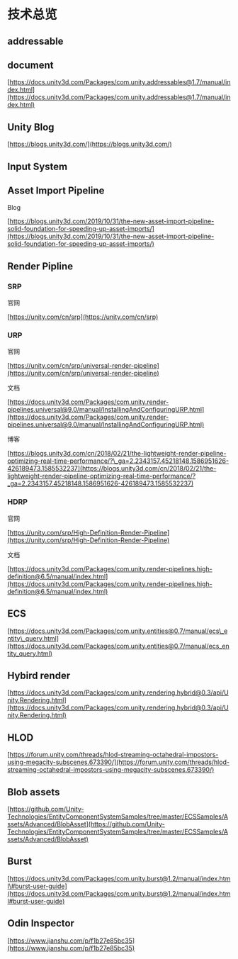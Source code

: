 # 技术总览

## addressable

## document

[https://docs.unity3d.com/Packages/com.unity.addressables@1.7/manual/index.html](https://docs.unity3d.com/Packages/com.unity.addressables@1.7/manual/index.html)

## Unity Blog

[https://blogs.unity3d.com/](https://blogs.unity3d.com/)

## Input System

## Asset Import Pipeline

Blog

[https://blogs.unity3d.com/2019/10/31/the-new-asset-import-pipeline-solid-foundation-for-speeding-up-asset-imports/](https://blogs.unity3d.com/2019/10/31/the-new-asset-import-pipeline-solid-foundation-for-speeding-up-asset-imports/)

## Render Pipline

### SRP

官网

[https://unity.com/cn/srp](https://unity.com/cn/srp)

### URP

官网

[https://unity.com/cn/srp/universal-render-pipeline](https://unity.com/cn/srp/universal-render-pipeline)

文档

[https://docs.unity3d.com/Packages/com.unity.render-pipelines.universal@9.0/manual/InstallingAndConfiguringURP.html](https://docs.unity3d.com/Packages/com.unity.render-pipelines.universal@9.0/manual/InstallingAndConfiguringURP.html)

博客

[https://blogs.unity3d.com/cn/2018/02/21/the-lightweight-render-pipeline-optimizing-real-time-performance/?\_ga=2.2343157.45218148.1586951626-426189473.1585532237](https://blogs.unity3d.com/cn/2018/02/21/the-lightweight-render-pipeline-optimizing-real-time-performance/?_ga=2.2343157.45218148.1586951626-426189473.1585532237)

### HDRP

官网

[https://unity.com/srp/High-Definition-Render-Pipeline](https://unity.com/srp/High-Definition-Render-Pipeline)

文档

[https://docs.unity3d.com/Packages/com.unity.render-pipelines.high-definition@6.5/manual/index.html](https://docs.unity3d.com/Packages/com.unity.render-pipelines.high-definition@6.5/manual/index.html)

## ECS

[https://docs.unity3d.com/Packages/com.unity.entities@0.7/manual/ecs\_entity\_query.html](https://docs.unity3d.com/Packages/com.unity.entities@0.7/manual/ecs_entity_query.html)

## Hybird render

[https://docs.unity3d.com/Packages/com.unity.rendering.hybrid@0.3/api/Unity.Rendering.html](https://docs.unity3d.com/Packages/com.unity.rendering.hybrid@0.3/api/Unity.Rendering.html)

## HLOD

[https://forum.unity.com/threads/hlod-streaming-octahedral-impostors-using-megacity-subscenes.673390/](https://forum.unity.com/threads/hlod-streaming-octahedral-impostors-using-megacity-subscenes.673390/)

## Blob assets

[https://github.com/Unity-Technologies/EntityComponentSystemSamples/tree/master/ECSSamples/Assets/Advanced/BlobAsset](https://github.com/Unity-Technologies/EntityComponentSystemSamples/tree/master/ECSSamples/Assets/Advanced/BlobAsset)

## Burst

[https://docs.unity3d.com/Packages/com.unity.burst@1.2/manual/index.html\#burst-user-guide](https://docs.unity3d.com/Packages/com.unity.burst@1.2/manual/index.html#burst-user-guide)

## Odin Inspector

[https://www.jianshu.com/p/f1b27e85bc35](https://www.jianshu.com/p/f1b27e85bc35)


